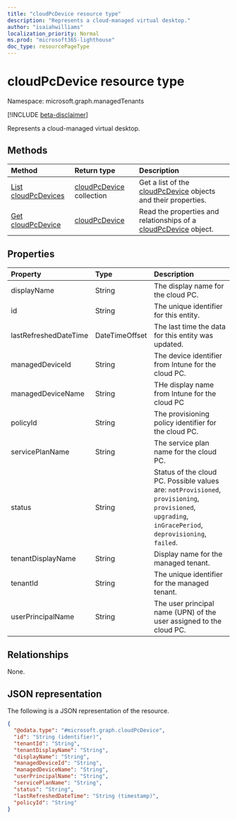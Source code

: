 ```yaml
---
title: "cloudPcDevice resource type"
description: "Represents a cloud-managed virtual desktop."
author: "isaiahwilliams"
localization_priority: Normal
ms.prod: "microsoft365-lighthouse"
doc_type: resourcePageType
---
```


# cloudPcDevice resource type

Namespace: microsoft.graph.managedTenants

[!INCLUDE [beta-disclaimer](../../includes/beta-disclaimer.md)]

Represents a cloud-managed virtual desktop.

## Methods
|Method|Return type|Description|
|:---|:---|:---|
|[List cloudPcDevices](../api/managedTenants-cloudpcdevice-list.md)|[cloudPcDevice](../resources/managedTenants-cloudpcdevice.md) collection|Get a list of the [cloudPcDevice](../resources/managedTenants-cloudpcdevice.md) objects and their properties.|
|[Get cloudPcDevice](../api/managedTenants-cloudpcdevice-get.md)|[cloudPcDevice](../resources/managedTenants-cloudpcdevice.md)|Read the properties and relationships of a [cloudPcDevice](../resources/managedTenants-cloudpcdevice.md) object.|

## Properties
|Property|Type|Description|
|:---|:---|:---|
|displayName|String|The display name for the cloud PC.|
|id|String|The unique identifier for this entity.|
|lastRefreshedDateTime|DateTimeOffset|The last time the data for this entity was updated.|
|managedDeviceId|String|The device identifier from Intune for the cloud PC.|
|managedDeviceName|String|THe display name from Intune for the cloud PC|
|policyId|String|The provisioning policy identifier for the cloud PC.|
|servicePlanName|String|The service plan name for the cloud PC.|
|status|String|Status of the cloud PC. Possible values are: `notProvisioned`, `provisioning`, `provisioned`, `upgrading`, `inGracePeriod`, `deprovisioning`, `failed`.|
|tenantDisplayName|String|Display name for the managed tenant.|
|tenantId|String|The unique identifier for the managed tenant.|
|userPrincipalName|String|The user principal name (UPN) of the user assigned to the cloud PC.|

## Relationships
None.

## JSON representation
The following is a JSON representation of the resource.
<!-- {
  "blockType": "resource",
  "keyProperty": "id",
  "@odata.type": "microsoft.graph.managedTenants.cloudPcDevice",
  "openType": true
}
-->
``` json
{
  "@odata.type": "#microsoft.graph.cloudPcDevice",
  "id": "String (identifier)",
  "tenantId": "String",
  "tenantDisplayName": "String",
  "displayName": "String",
  "managedDeviceId": "String",
  "managedDeviceName": "String",
  "userPrincipalName": "String",
  "servicePlanName": "String",
  "status": "String",
  "lastRefreshedDateTime": "String (timestamp)",
  "policyId": "String"
}
```
